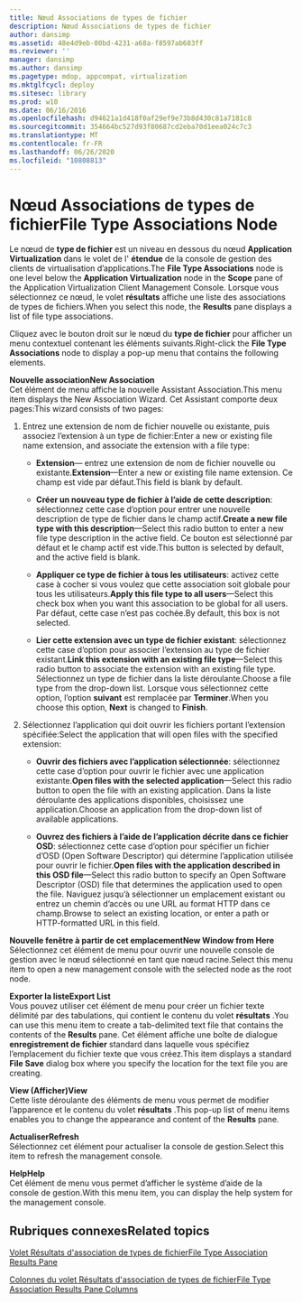 ```yaml
---
title: Nœud Associations de types de fichier
description: Nœud Associations de types de fichier
author: dansimp
ms.assetid: 48e4d9eb-00bd-4231-a68a-f8597ab683ff
ms.reviewer: ''
manager: dansimp
ms.author: dansimp
ms.pagetype: mdop, appcompat, virtualization
ms.mktglfcycl: deploy
ms.sitesec: library
ms.prod: w10
ms.date: 06/16/2016
ms.openlocfilehash: d94621a1d418f0af29ef9e73b8d430c81a7181c8
ms.sourcegitcommit: 354664bc527d93f80687cd2eba70d1eea024c7c3
ms.translationtype: MT
ms.contentlocale: fr-FR
ms.lasthandoff: 06/26/2020
ms.locfileid: "10808813"
---
```

# <span data-ttu-id="a6be2-103">Nœud Associations de types de fichier</span><span class="sxs-lookup"><span data-stu-id="a6be2-103">File Type Associations Node</span></span>


<span data-ttu-id="a6be2-104">Le nœud de **type de fichier** est un niveau en dessous du nœud **Application Virtualization** dans le volet de l' **étendue** de la console de gestion des clients de virtualisation d’applications.</span><span class="sxs-lookup"><span data-stu-id="a6be2-104">The **File Type Associations** node is one level below the **Application Virtualization** node in the **Scope** pane of the Application Virtualization Client Management Console.</span></span> <span data-ttu-id="a6be2-105">Lorsque vous sélectionnez ce nœud, le volet **résultats** affiche une liste des associations de types de fichiers.</span><span class="sxs-lookup"><span data-stu-id="a6be2-105">When you select this node, the **Results** pane displays a list of file type associations.</span></span>

<span data-ttu-id="a6be2-106">Cliquez avec le bouton droit sur le nœud du **type de fichier** pour afficher un menu contextuel contenant les éléments suivants.</span><span class="sxs-lookup"><span data-stu-id="a6be2-106">Right-click the **File Type Associations** node to display a pop-up menu that contains the following elements.</span></span>

<a href="" id="new-association"></a>**<span data-ttu-id="a6be2-107">Nouvelle association</span><span class="sxs-lookup"><span data-stu-id="a6be2-107">New Association</span></span>**  
<span data-ttu-id="a6be2-108">Cet élément de menu affiche la nouvelle Assistant Association.</span><span class="sxs-lookup"><span data-stu-id="a6be2-108">This menu item displays the New Association Wizard.</span></span> <span data-ttu-id="a6be2-109">Cet Assistant comporte deux pages:</span><span class="sxs-lookup"><span data-stu-id="a6be2-109">This wizard consists of two pages:</span></span>

1.  <span data-ttu-id="a6be2-110">Entrez une extension de nom de fichier nouvelle ou existante, puis associez l’extension à un type de fichier:</span><span class="sxs-lookup"><span data-stu-id="a6be2-110">Enter a new or existing file name extension, and associate the extension with a file type:</span></span>

    -   <span data-ttu-id="a6be2-111">**Extension**— entrez une extension de nom de fichier nouvelle ou existante.</span><span class="sxs-lookup"><span data-stu-id="a6be2-111">**Extension**—Enter a new or existing file name extension.</span></span> <span data-ttu-id="a6be2-112">Ce champ est vide par défaut.</span><span class="sxs-lookup"><span data-stu-id="a6be2-112">This field is blank by default.</span></span>

    -   <span data-ttu-id="a6be2-113">**Créer un nouveau type de fichier à l’aide de cette description**: sélectionnez cette case d’option pour entrer une nouvelle description de type de fichier dans le champ actif.</span><span class="sxs-lookup"><span data-stu-id="a6be2-113">**Create a new file type with this description**—Select this radio button to enter a new file type description in the active field.</span></span> <span data-ttu-id="a6be2-114">Ce bouton est sélectionné par défaut et le champ actif est vide.</span><span class="sxs-lookup"><span data-stu-id="a6be2-114">This button is selected by default, and the active field is blank.</span></span>

    -   <span data-ttu-id="a6be2-115">**Appliquer ce type de fichier à tous les utilisateurs**: activez cette case à cocher si vous voulez que cette association soit globale pour tous les utilisateurs.</span><span class="sxs-lookup"><span data-stu-id="a6be2-115">**Apply this file type to all users**—Select this check box when you want this association to be global for all users.</span></span> <span data-ttu-id="a6be2-116">Par défaut, cette case n’est pas cochée.</span><span class="sxs-lookup"><span data-stu-id="a6be2-116">By default, this box is not selected.</span></span>

    -   <span data-ttu-id="a6be2-117">**Lier cette extension avec un type de fichier existant**: sélectionnez cette case d’option pour associer l’extension au type de fichier existant.</span><span class="sxs-lookup"><span data-stu-id="a6be2-117">**Link this extension with an existing file type**—Select this radio button to associate the extension with an existing file type.</span></span> <span data-ttu-id="a6be2-118">Sélectionnez un type de fichier dans la liste déroulante.</span><span class="sxs-lookup"><span data-stu-id="a6be2-118">Choose a file type from the drop-down list.</span></span> <span data-ttu-id="a6be2-119">Lorsque vous sélectionnez cette option, l’option **suivant** est remplacée par **Terminer**.</span><span class="sxs-lookup"><span data-stu-id="a6be2-119">When you choose this option, **Next** is changed to **Finish**.</span></span>

2.  <span data-ttu-id="a6be2-120">Sélectionnez l’application qui doit ouvrir les fichiers portant l’extension spécifiée:</span><span class="sxs-lookup"><span data-stu-id="a6be2-120">Select the application that will open files with the specified extension:</span></span>

    -   <span data-ttu-id="a6be2-121">**Ouvrir des fichiers avec l’application sélectionnée**: sélectionnez cette case d’option pour ouvrir le fichier avec une application existante.</span><span class="sxs-lookup"><span data-stu-id="a6be2-121">**Open files with the selected application**—Select this radio button to open the file with an existing application.</span></span> <span data-ttu-id="a6be2-122">Dans la liste déroulante des applications disponibles, choisissez une application.</span><span class="sxs-lookup"><span data-stu-id="a6be2-122">Choose an application from the drop-down list of available applications.</span></span>

    -   <span data-ttu-id="a6be2-123">**Ouvrez des fichiers à l’aide de l’application décrite dans ce fichier OSD**: sélectionnez cette case d’option pour spécifier un fichier d’OSD (Open Software Descriptor) qui détermine l’application utilisée pour ouvrir le fichier.</span><span class="sxs-lookup"><span data-stu-id="a6be2-123">**Open files with the application described in this OSD file**—Select this radio button to specify an Open Software Descriptor (OSD) file that determines the application used to open the file.</span></span> <span data-ttu-id="a6be2-124">Naviguez jusqu’à sélectionner un emplacement existant ou entrez un chemin d’accès ou une URL au format HTTP dans ce champ.</span><span class="sxs-lookup"><span data-stu-id="a6be2-124">Browse to select an existing location, or enter a path or HTTP-formatted URL in this field.</span></span>

<a href="" id="new-window-from-here"></a>**<span data-ttu-id="a6be2-125">Nouvelle fenêtre à partir de cet emplacement</span><span class="sxs-lookup"><span data-stu-id="a6be2-125">New Window from Here</span></span>**  
<span data-ttu-id="a6be2-126">Sélectionnez cet élément de menu pour ouvrir une nouvelle console de gestion avec le nœud sélectionné en tant que nœud racine.</span><span class="sxs-lookup"><span data-stu-id="a6be2-126">Select this menu item to open a new management console with the selected node as the root node.</span></span>

<a href="" id="export-list"></a>**<span data-ttu-id="a6be2-127">Exporter la liste</span><span class="sxs-lookup"><span data-stu-id="a6be2-127">Export List</span></span>**  
<span data-ttu-id="a6be2-128">Vous pouvez utiliser cet élément de menu pour créer un fichier texte délimité par des tabulations, qui contient le contenu du volet **résultats** .</span><span class="sxs-lookup"><span data-stu-id="a6be2-128">You can use this menu item to create a tab-delimited text file that contains the contents of the **Results** pane.</span></span> <span data-ttu-id="a6be2-129">Cet élément affiche une boîte de dialogue **enregistrement de fichier** standard dans laquelle vous spécifiez l’emplacement du fichier texte que vous créez.</span><span class="sxs-lookup"><span data-stu-id="a6be2-129">This item displays a standard **File Save** dialog box where you specify the location for the text file you are creating.</span></span>

<a href="" id="view"></a>**<span data-ttu-id="a6be2-130">View (Afficher)</span><span class="sxs-lookup"><span data-stu-id="a6be2-130">View</span></span>**  
<span data-ttu-id="a6be2-131">Cette liste déroulante des éléments de menu vous permet de modifier l’apparence et le contenu du volet **résultats** .</span><span class="sxs-lookup"><span data-stu-id="a6be2-131">This pop-up list of menu items enables you to change the appearance and content of the **Results** pane.</span></span>

<a href="" id="refresh"></a>**<span data-ttu-id="a6be2-132">Actualiser</span><span class="sxs-lookup"><span data-stu-id="a6be2-132">Refresh</span></span>**  
<span data-ttu-id="a6be2-133">Sélectionnez cet élément pour actualiser la console de gestion.</span><span class="sxs-lookup"><span data-stu-id="a6be2-133">Select this item to refresh the management console.</span></span>

<a href="" id="help"></a>**<span data-ttu-id="a6be2-134">Help</span><span class="sxs-lookup"><span data-stu-id="a6be2-134">Help</span></span>**  
<span data-ttu-id="a6be2-135">Cet élément de menu vous permet d’afficher le système d’aide de la console de gestion.</span><span class="sxs-lookup"><span data-stu-id="a6be2-135">With this menu item, you can display the help system for the management console.</span></span>

## <span data-ttu-id="a6be2-136">Rubriques connexes</span><span class="sxs-lookup"><span data-stu-id="a6be2-136">Related topics</span></span>


[<span data-ttu-id="a6be2-137">Volet Résultats d'association de types de fichier</span><span class="sxs-lookup"><span data-stu-id="a6be2-137">File Type Association Results Pane</span></span>](file-type-association-results-pane.md)

[<span data-ttu-id="a6be2-138">Colonnes du volet Résultats d'association de types de fichier</span><span class="sxs-lookup"><span data-stu-id="a6be2-138">File Type Association Results Pane Columns</span></span>](file-type-association-results-pane-columns.md)

 

 





